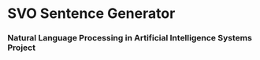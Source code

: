 # SVO Sentence Generator
### Natural Language Processing in Artificial Intelligence Systems Project
